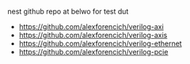 nest github repo at belwo for test dut 

- https://github.com/alexforencich/verilog-axi
- https://github.com/alexforencich/verilog-axis
- https://github.com/alexforencich/verilog-ethernet
- https://github.com/alexforencich/verilog-pcie
